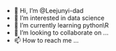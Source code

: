 - 👋 Hi, I’m @Leejunyi-dad
- 👀 I’m interested in data science
- 🌱 I’m currently learning python\R
- 💞️ I’m looking to collaborate on ...
- 📫 How to reach me ...

<!---
Leejunyi-dad/Leejunyi-dad is a ✨ special ✨ repository because its `README.md` (this file) appears on your GitHub profile.
You can click the Preview link to take a look at your changes.
--->
